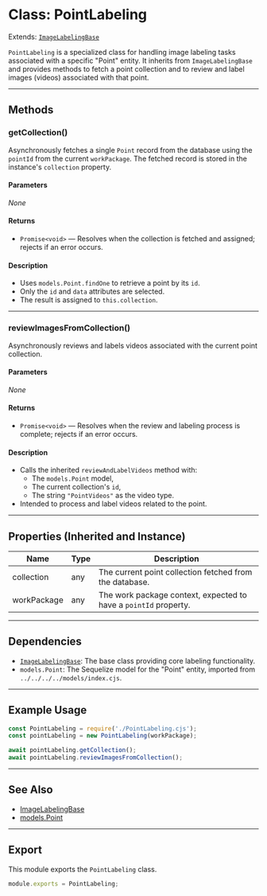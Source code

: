 # Class: PointLabeling

Extends: [`ImageLabelingBase`](./ImageLabelingBase.md)

`PointLabeling` is a specialized class for handling image labeling tasks associated with a specific "Point" entity. It inherits from `ImageLabelingBase` and provides methods to fetch a point collection and to review and label images (videos) associated with that point.

---

## Methods

### getCollection()

Asynchronously fetches a single `Point` record from the database using the `pointId` from the current `workPackage`. The fetched record is stored in the instance's `collection` property.

#### Parameters

_None_

#### Returns

- `Promise<void>` — Resolves when the collection is fetched and assigned; rejects if an error occurs.

#### Description

- Uses `models.Point.findOne` to retrieve a point by its `id`.
- Only the `id` and `data` attributes are selected.
- The result is assigned to `this.collection`.

---

### reviewImagesFromCollection()

Asynchronously reviews and labels videos associated with the current point collection.

#### Parameters

_None_

#### Returns

- `Promise<void>` — Resolves when the review and labeling process is complete; rejects if an error occurs.

#### Description

- Calls the inherited `reviewAndLabelVideos` method with:
  - The `models.Point` model,
  - The current collection's `id`,
  - The string `"PointVideos"` as the video type.
- Intended to process and label videos related to the point.

---

## Properties (Inherited and Instance)

| Name           | Type     | Description                                                                 |
|----------------|----------|-----------------------------------------------------------------------------|
| collection     | any      | The current point collection fetched from the database.                      |
| workPackage    | any      | The work package context, expected to have a `pointId` property.             |

---

## Dependencies

- [`ImageLabelingBase`](./ImageLabelingBase.md): The base class providing core labeling functionality.
- `models.Point`: The Sequelize model for the "Point" entity, imported from `../../../../models/index.cjs`.

---

## Example Usage

```javascript
const PointLabeling = require('./PointLabeling.cjs');
const pointLabeling = new PointLabeling(workPackage);

await pointLabeling.getCollection();
await pointLabeling.reviewImagesFromCollection();
```

---

## See Also

- [ImageLabelingBase](./ImageLabelingBase.md)
- [models.Point](../../../../models/index.cjs)

---

## Export

This module exports the `PointLabeling` class.

```javascript
module.exports = PointLabeling;
```
